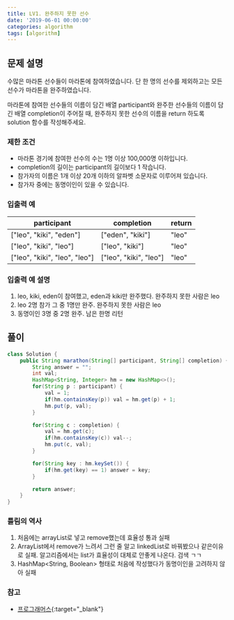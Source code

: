 ```yaml
---
title: LV1. 완주하지 못한 선수
date: '2019-06-01 00:00:00'
categories: algorithm
tags: [algorithm]
---
```


## 문제 설명

수많은 마라톤 선수들이 마라톤에 참여하였습니다. 단 한 명의 선수를 제외하고는 모든 선수가 마라톤을 완주하였습니다.

마라톤에 참여한 선수들의 이름이 담긴 배열 participant와 완주한 선수들의 이름이 담긴 배열 completion이 주어질 때, 완주하지 못한 선수의 이름을 return 하도록 solution 함수를 작성해주세요.

### 제한 조건

* 마라톤 경기에 참여한 선수의 수는 1명 이상 100,000명 이하입니다.
* completion의 길이는 participant의 길이보다 1 작습니다.
* 참가자의 이름은 1개 이상 20개 이하의 알파벳 소문자로 이루어져 있습니다.
* 참가자 중에는 동명이인이 있을 수 있습니다.

### 입출력 예

participant | completion | return
--- | --- | ---
["leo", "kiki", "eden"] | ["eden", "kiki"] | "leo"
["leo", "kiki", "leo"] | ["leo", "kiki"] | "leo"
["leo", "kiki", "leo", "leo"] | ["leo", "kiki", "leo"] | "leo"

### 입출력 예 설명

1. leo, kiki, eden이 참여했고, eden과 kiki만 완주했다. 완주하지 못한 사람은 leo
2. leo 2명 참가 그 중 1명만 완주. 완주하지 못한 사람은 leo
3. 동명이인 3명 중 2명 완주. 남은 한명 리턴

## 풀이

```java
class Solution {
	public String marathon(String[] participant, String[] completion) {
		String answer = "";
		int val;
		HashMap<String, Integer> hm = new HashMap<>();
		for(String p : participant) {
			val = 1;
			if(hm.containsKey(p)) val = hm.get(p) + 1;
			hm.put(p, val);
		}

		for(String c : completion) {
			val = hm.get(c);
			if(hm.containsKey(c)) val--;
			hm.put(c, val);
		}

		for(String key : hm.keySet()) {
			if(hm.get(key) == 1) answer = key;
		}

		return answer;
    }
}
```

### 틀림의 역사

1. 처음에는 arrayList로 넣고 remove했는데 효율성 통과 실패
2. ArrayList에서 remove가 느려서 그런 줄 알고 linkedList로 바꿔봤으나 같은이유로 실패. 알고리즘에서는 list가 효율성이 대체로 안좋게 나온다. 검색 ㄱㄱ
3. HashMap<String, Boolean> 형태로 처음에 작성했다가 동명이인을 고려하지 않아 실패

### 참고

* [프로그래머스](https://programmers.co.kr/learn/courses/30/lessons/42576){:target="_blank"}
